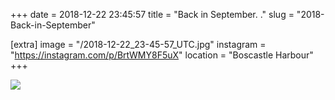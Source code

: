 +++
date = 2018-12-22 23:45:57
title = "Back in September. ."
slug = "2018-Back-in-September"

[extra]
image = "/2018-12-22_23-45-57_UTC.jpg"
instagram = "https://instagram.com/p/BrtWMY8F5uX"
location = "Boscastle Harbour"
+++

<img src="/2018-12-22_23-45-57_UTC.jpg" />
